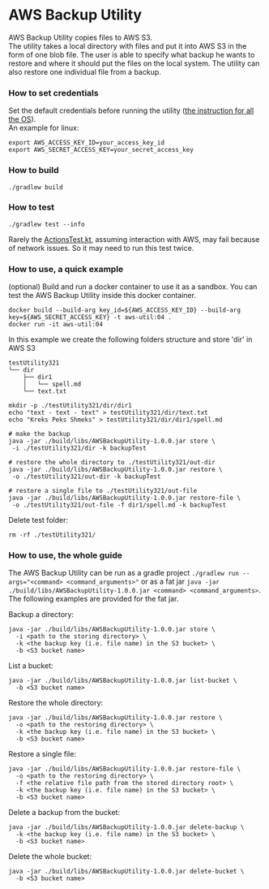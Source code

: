 # AWS Backup Utility
AWS Backup Utility copies files to AWS S3.  
The utility takes a local directory with files and put it into AWS S3 in the form of one blob file.
The user is able to specify what backup he wants to restore and where it should put the files on the local system.
The utility can also restore one individual file from a backup.

### How to set credentials
Set the default credentials before running the utility
([the instruction for all the OS](https://docs.aws.amazon.com/sdk-for-kotlin/latest/developer-guide/setup.html
)).  
An example for linux:
```shell
export AWS_ACCESS_KEY_ID=your_access_key_id 
export AWS_SECRET_ACCESS_KEY=your_secret_access_key
```

### How to build
```shell
./gradlew build 
```

### How to test
```shell
./gradlew test --info
```
Rarely the [ActionsTest.kt](src%2Ftest%2Fkotlin%2Factions%2FActionsTest.kt), assuming interaction with AWS, 
may fail because of network issues. So it may need to run this test twice.

### How to use, a quick example
(optional) Build and run a docker container to use it as a sandbox.
You can test the AWS Backup Utility inside this docker container.
```shell
docker build --build-arg key_id=${AWS_ACCESS_KEY_ID} --build-arg key=${AWS_SECRET_ACCESS_KEY} -t aws-util:04 .
docker run -it aws-util:04
```

In this example we create the following folders structure and store 'dir' in AWS S3
```
testUtility321
└── dir
    ├── dir1
    │   └── spell.md
    └── text.txt
```
```shell
mkdir -p ./testUtility321/dir/dir1
echo "text - text - text" > testUtility321/dir/text.txt
echo "Kreks Peks Shmeks" > testUtility321/dir/dir1/spell.md

# make the backup
java -jar ./build/libs/AWSBackupUtility-1.0.0.jar store \
 -i ./testUtility321/dir -k backupTest

# restore the whole directory to ./testUtility321/out-dir
java -jar ./build/libs/AWSBackupUtility-1.0.0.jar restore \
 -o ./testUtility321/out-dir -k backupTest

# restore a single file to ./testUtility321/out-file
java -jar ./build/libs/AWSBackupUtility-1.0.0.jar restore-file \
 -o ./testUtility321/out-file -f dir1/spell.md -k backupTest
```

Delete test folder:
```shell
rm -rf ./testUtility321/
```


### How to use, the whole guide
The AWS Backup Utility can be run as a gradle project `./gradlew run --args="<command> <command_arguments>"` 
or as a fat jar `java -jar ./build/libs/AWSBackupUtility-1.0.0.jar <command> <command_arguments>`.
The following examples are provided for the fat jar.

Backup a directory:
```shell
java -jar ./build/libs/AWSBackupUtility-1.0.0.jar store \
  -i <path to the storing directory> \
  -k <the backup key (i.e. file name) in the S3 bucket> \
  -b <S3 bucket name>
```

List a bucket:
```shell
java -jar ./build/libs/AWSBackupUtility-1.0.0.jar list-bucket \
  -b <S3 bucket name>
```

Restore the whole directory:
```shell
java -jar ./build/libs/AWSBackupUtility-1.0.0.jar restore \
  -o <path to the restoring directory> \
  -k <the backup key (i.e. file name) in the S3 bucket> \
  -b <S3 bucket name>
```

Restore a single file:
```shell
java -jar ./build/libs/AWSBackupUtility-1.0.0.jar restore-file \
  -o <path to the restoring directory> \
  -f <the relative file path from the stored directory root> \
  -k <the backup key (i.e. file name) in the S3 bucket> \
  -b <S3 bucket name>
```

Delete a backup from the bucket:
```shell
java -jar ./build/libs/AWSBackupUtility-1.0.0.jar delete-backup \
  -k <the backup key (i.e. file name) in the S3 bucket> \
  -b <S3 bucket name>
```

Delete the whole bucket:
```shell
java -jar ./build/libs/AWSBackupUtility-1.0.0.jar delete-bucket \
  -b <S3 bucket name>
```
